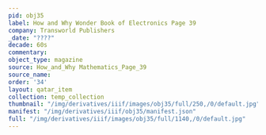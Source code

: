 ```yaml
---
pid: obj35
label: How and Why Wonder Book of Electronics Page 39
company: Transworld Publishers
_date: "????"
decade: 60s
commentary:
object_type: magazine
source: How_and_Why Mathematics_Page_39
source_name:
order: '34'
layout: qatar_item
collection: temp_collection
thumbnail: "/img/derivatives/iiif/images/obj35/full/250,/0/default.jpg"
manifest: "/img/derivatives/iiif/obj35/manifest.json"
full: "/img/derivatives/iiif/images/obj35/full/1140,/0/default.jpg"
---
```

